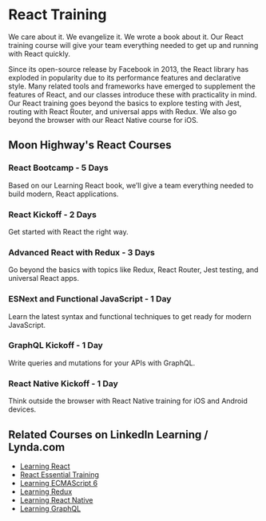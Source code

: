 React Training
=======

We care about it. We evangelize it. We wrote a book about it. Our React training course will give your team everything needed to get up and running with React quickly.

Since its open-source release by Facebook in 2013, the React library has exploded in popularity due to its performance features and declarative style. Many related tools and frameworks have emerged to supplement the features of React, and our classes introduce these with practicality in mind. Our React training goes beyond the basics to explore testing with Jest, routing with React Router, and universal apps with Redux. We also go beyond the browser with our React Native course for iOS.

## Moon Highway's React Courses

### React Bootcamp - 5 Days
Based on our Learning React book, we’ll give a team everything needed to build modern, React applications.

### React Kickoff - 2 Days
Get started with React the right way.

### Advanced React with Redux - 3 Days
Go beyond the basics with topics like Redux, React Router, Jest testing, and universal React apps.

### ESNext and Functional JavaScript - 1 Day
Learn the latest syntax and functional techniques to get ready for modern JavaScript.

### GraphQL Kickoff - 1 Day
Write queries and mutations for your APIs with GraphQL.

### React Native Kickoff - 1 Day
Think outside the browser with React Native training for iOS and Android devices.

## Related Courses on LinkedIn Learning / Lynda.com

* [Learning React](#)
* [React Essential Training](#)
* [Learning ECMAScript 6](#)
* [Learning Redux](#)
* [Learning React Native](#)
* [Learning GraphQL](#)
